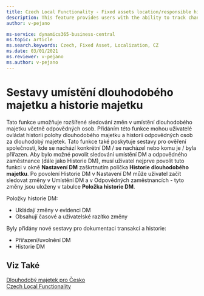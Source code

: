```yaml
---
title: Czech Local Functionality - Fixed assets location/responsible history report | Microsoft Docs
description: This feature provides users with the ability to track changes to the location and responsible employee for fixed assets.
author: v-pejano

ms-service: dynamics365-business-central
ms.topic: article
ms.search.keywords: Czech, Fixed Asset, Localization, CZ
ms.date: 03/01/2021
ms.reviewer: v-pejano
ms.author: v-pejano
---
```


# Sestavy umístění dlouhodobého majetku a historie majetku

Tato funkce umožňuje rozšířené sledování změn v umístění dlouhodobého majetku včetně odpovědných osob.
Přidáním této funkce mohou uživatelé ovládat historii polohy dlouhodobého majetku a historii odpovědných osob za dlouhodobý majetek.
Tato funkce také poskytuje sestavy pro ověření společnosti, kde se nachází konkrétní DM / se nacházel nebo komu je / byla přiřazen.
Aby bylo možné povolit sledování umístění DM a odpovědného zaměstnance (dále jako Historie DM), musí uživatel nejprve povolit tuto funkci v okně **Nastavení DM** zaškrtnutím políčka **Historie dlouhodobého majetku**. Po povolení Historie DM v Nastavení DM může uživatel začít sledovat změny v Umístění DM a v Odpovědných zaměstnancích - tyto změny jsou uloženy v tabulce **Položka historie DM**.

Položky historie DM:  

- Ukládají změny v evidenci DM
- Obsahují časové a uživatelské razítko změny

Byly přidány nové sestavy pro dokumentaci transakcí a historie:  

- Přiřazení/uvolnění DM
- Historie DM

## Viz Také

[Dlouhodobý majetek pro Česko](ui-extensions-fixed-asset-localization-cz.md)  
[Czech Local Functionality](czech-local-functionality.md)  
